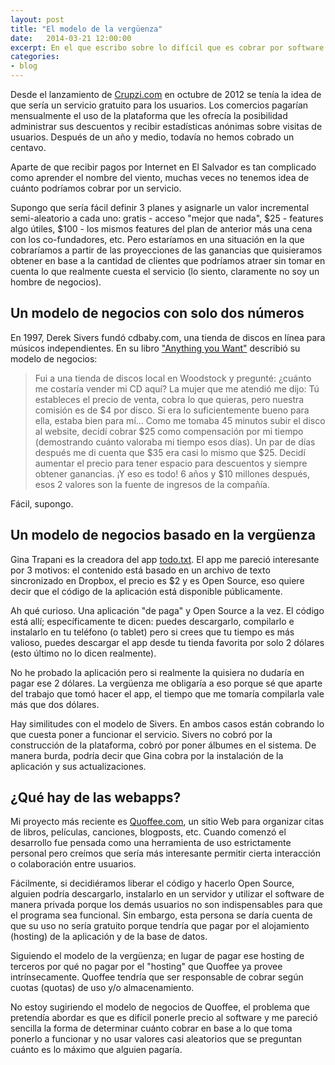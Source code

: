 ```yaml
---
layout: post
title: "El modelo de la vergüenza"
date:   2014-03-21 12:00:00
excerpt: En el que escribo sobre lo difícil que es cobrar por software y cómo, talvez y solamente talvez, podría ser más sencillo.
categories:
- blog
---
```

Desde el lanzamiento de [Crupzi.com][link-to-crupzi] en octubre de 2012 se tenía la idea de que sería un servicio gratuito para los usuarios. Los comercios pagarían mensualmente el uso de la plataforma que les ofrecía la posibilidad administrar sus descuentos y recibir estadísticas anónimas sobre visitas de usuarios. Después de un año y medio, todavía no hemos cobrado un centavo.

Aparte de que recibir pagos por Internet en El Salvador es tan complicado como aprender el nombre del viento, muchas veces no tenemos idea de cuánto podríamos cobrar por un servicio. 

Supongo que sería fácil definir 3 planes y asignarle un valor incremental semi-aleatorio a cada uno: gratis - acceso "mejor que nada", $25 - features algo útiles, $100 - los mismos features del plan de anterior más una cena con los co-fundadores, etc. Pero estaríamos en una situación en la que cobraríamos a partir de las proyecciones de las ganancias que quisieramos obtener en base a la cantidad de clientes que podríamos atraer sin tomar en cuenta lo que realmente cuesta el servicio (lo siento, claramente no soy un hombre de negocios).

Un modelo de negocios con solo dos números
------------------------------------------

En 1997, Derek Sivers fundó cdbaby.com, una tienda de discos en línea para músicos independientes. En su libro ["Anything you Want"][link-to-anything] describió su modelo de negocios:

> Fui a una tienda de discos local en Woodstock y pregunté: ¿cuánto me costaría vender mi CD aquí? La mujer que me atendió me dijo: Tú estableces el precio de venta, cobra lo que quieras, pero nuestra comisión es de $4 por disco. Si era lo suficientemente bueno para ella, estaba bien para mí... Como me tomaba 45 minutos subir el disco al website, decidí cobrar $25 como compensación por mi tiempo (demostrando cuánto valoraba mi tiempo esos días). Un par de días después me di cuenta que $35 era casi lo mismo que $25. Decidí aumentar el precio para tener espacio para descuentos y siempre obtener ganancias. ¡Y eso es todo! 6 años y $10 millones después, esos 2 valores son la fuente de ingresos de la compañía.

Fácil, supongo.

Un modelo de negocios basado en la vergüenza
--------------------------------------------
Gina Trapani es la creadora del app [todo.txt][link-to-todo]. El app me pareció interesante por 3 motivos: el contenido está basado en un archivo de texto sincronizado en Dropbox, el precio es $2 y es Open Source, eso quiere decir que el código de la aplicación está disponible públicamente.

Ah qué curioso. Una aplicación "de paga" y Open Source a la vez. El código está allí; específicamente te dicen: puedes descargarlo, compilarlo e instalarlo en tu teléfono (o tablet) pero si crees que tu tiempo es más valioso, puedes descargar el app desde tu tienda favorita por solo 2 dólares (esto último no lo dicen realmente).

No he probado la aplicación pero si realmente la quisiera no dudaría en pagar ese 2 dólares. La vergüenza me obligaría a eso porque sé que aparte del trabajo que tomó hacer el app, el tiempo que me tomaría compilarla vale más que dos dólares.

Hay similitudes con el modelo de Sivers. En ambos casos están cobrando lo que cuesta poner a funcionar el servicio. Sivers no cobró por la construcción de la plataforma, cobró por poner álbumes en el sistema. De manera burda, podría decir que Gina cobra por la instalación de la aplicación y sus actualizaciones.


¿Qué hay de las webapps?
------------------------
Mi proyecto más reciente es [Quoffee.com][link-to-quoffee], un sitio Web para organizar citas de libros, películas, canciones, blogposts, etc. Cuando comenzó el desarrollo fue pensada como una herramienta de uso estrictamente personal pero creímos que sería más interesante permitir cierta interacción o colaboración entre usuarios.

Fácilmente, si decidiéramos liberar el código y hacerlo Open Source, alguien podría descargarlo, instalarlo en un servidor y utilizar el software de manera privada porque los demás usuarios no son indispensables para que el programa sea funcional. Sin embargo, esta persona se daría cuenta de que su uso no sería gratuito porque tendría que pagar por el alojamiento (hosting) de la aplicación y de la base de datos. 

Siguiendo el modelo de la vergüenza; en lugar de pagar ese hosting de terceros por qué no pagar por el "hosting" que Quoffee ya provee intrínsecamente. Quoffee tendría que ser responsable de cobrar según cuotas (quotas) de uso y/o almacenamiento.

No estoy sugiriendo el modelo de negocios de Quoffee, el problema que pretendía abordar es que es difícil ponerle precio al software y me pareció sencilla la forma de determinar cuánto cobrar en base a lo que toma ponerlo a funcionar y no usar valores casi aleatorios que se preguntan cuánto es lo máximo que alguien pagaría.

[link-to-anything]: http://amzn.to/1nIpXCq
[link-to-todo]:http://todotxt.com/
[link-to-quoffee]: http://www.quoffee.com/
[link-to-crupzi]: http://www.crupzi.com/

